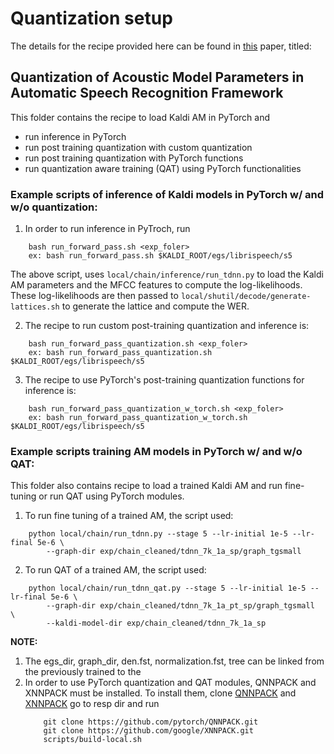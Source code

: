 # Quantization setup

The details for the recipe provided here can be found in [this](http://arxiv.org/abs/2006.09054) paper, 
titled:

## Quantization of Acoustic Model Parameters in Automatic Speech Recognition Framework

This folder contains the recipe to load Kaldi AM in PyTorch and 
- run inference in PyTorch
- run post training quantization with custom quantization
- run post training quantization with PyTorch functions
- run quantization aware training (QAT) using PyTorch functionalities

### Example scripts of inference of Kaldi models in PyTorch w/ and w/o quantization:
1. In order to run inference in PyTroch, run
```
    bash run_forward_pass.sh <exp_foler>
    ex: bash run_forward_pass.sh $KALDI_ROOT/egs/librispeech/s5
```
The above script, uses `local/chain/inference/run_tdnn.py` to load the Kaldi AM parameters and the MFCC features to compute the log-likelihoods.
These log-likelihoods are then passed to `local/shutil/decode/generate-lattices.sh` to generate the lattice and compute the WER.

2. The recipe to run custom post-training quantization and inference is:
```
    bash run_forward_pass_quantization.sh <exp_foler>
    ex: bash run_forward_pass_quantization.sh $KALDI_ROOT/egs/librispeech/s5
```

3. The recipe to use PyTorch's post-training quantization functions for inference is:
```
    bash run_forward_pass_quantization_w_torch.sh <exp_foler>
    ex: bash run_forward_pass_quantization_w_torch.sh $KALDI_ROOT/egs/librispeech/s5
```

### Example scripts training AM models in PyTorch w/ and w/o QAT:
This folder also contains recipe to load a trained Kaldi AM and run fine-tuning or run QAT using PyTorch modules.

1. To run fine tuning of a trained AM, the script used:
```
    python local/chain/run_tdnn.py --stage 5 --lr-initial 1e-5 --lr-final 5e-6 \
        --graph-dir exp/chain_cleaned/tdnn_7k_1a_sp/graph_tgsmall
```

2. To run QAT of a trained AM, the script used:
```
    python local/chain/run_tdnn_qat.py --stage 5 --lr-initial 1e-5 --lr-final 5e-6 \
        --graph-dir exp/chain_cleaned/tdnn_7k_1a_pt_sp/graph_tgsmall  \
        --kaldi-model-dir exp/chain_cleaned/tdnn_7k_1a_sp
```

**NOTE:** 
1. The egs_dir, graph_dir, den.fst, normalization.fst, tree can be linked from the previously trained <Kaldi model_dir> to the <PyTorch model_dir>
2. In order to use PyTorch quantization and QAT modules, QNNPACK and XNNPACK must be installed.
To install them, clone [QNNPACK](https://github.com/pytorch/QNNPACK) and [XNNPACK](https://github.com/google/XNNPACK) go to resp dir and run
    ``` 
        git clone https://github.com/pytorch/QNNPACK.git
        git clone https://github.com/google/XNNPACK.git
        scripts/build-local.sh
    ```

